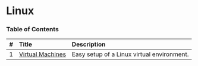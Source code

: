 # Linux

### Table of Contents

| #  | Title | Description |
|:---|:------|:------------|
| 1  | [Virtual Machines](1_virtualbox.md) | Easy setup of a Linux virtual environment. |